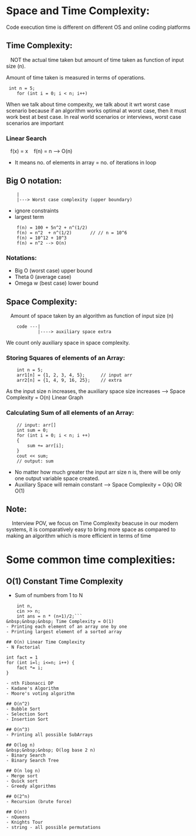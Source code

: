 # Space and Time Complexity: 

Code execution time is different on different OS and online coding platforms

## Time Complexity:
&nbsp;&nbsp; NOT the actual time taken but amount of time taken as function of input size (n).

Amount of time taken is measured in terms of operations.
```
 int n = 5;
    for (int i = 0; i < n; i++)
```
When we talk about time compexity, we talk about it wrt worst case scenario because if an algorithm works optimal at worst case, then it must work best at best case.
In real world scenarios or interviews, worst case scenarios are important

### Linear Search
&nbsp;&nbsp; f(x) = x
&nbsp;&nbsp; f(n) = n   -->  O(n)
- It means no. of elements in array = no. of iterations in loop

## Big O notation:
        |
        |---> Worst case complexity (upper boundary)

- ignore constraints
- largest term

```
    f(n) = 100 + 5n^2 + n^(1/2)     
    f(n) = n^2  + n^(1/2)       // // n = 10^6
    f(n) = 10^12 + 10^3
    f(n) = n^2 --> O(n)
```

### Notations:

- Big O (worst case) upper bound
- Theta 0 (average case)
- Omega w (best case) lower bound

## Space Complexity:
&nbsp;&nbsp; Amount of space taken by an algorithm as function of input size (n)

```         |----> input (arr, vec, str)
    code ---|
            |----> auxiliary space extra 
``` 
We count only auxiliary space in space complexity.

### Storing Squares of elements of an Array:
```
    int n = 5;
    arr1[n] = {1, 2, 3, 4, 5};      // input arr
    arr2[n] = {1, 4, 9, 16, 25};    // extra 
```
As the input size n increases, the auxiliary space size increases --> Space Complexity = O(n) Linear Graph  

### Calculating Sum of all elements of an Array:
```
    // input: arr[]
    int sum = 0;
    for (int i = 0; i < n; i ++)
    {
        sum += arr[i];
    }
    cout << sum;
    // output: sum
```
- No matter how much greater the input arr size n is, there will be only one output variable space created.
- Auxiliary Space will remain constant --> Space Complexity = O(k) OR O(1)

## Note:
&nbsp;&nbsp;&nbsp; Interview POV, we focus on Time Complexity beacuse in our modern systems, it is comparatively easy to bring more space as compared to making an algorithm which is more efficient in terms of time

# Some common time complexities:

## O(1) Constant Time Complexity
- Sum of numbers from 1 to N
```
    int n,
    cin >> n;
    int ans = n * (n+1)/2;```
&nbsp;&nbsp;&nbsp; Time Complexity = O(1)
- Printing each element of an array one by one
- Printing largest element of a sorted array

## O(n) Linear Time Complexity
- N Factorial
```
    int fact = 1
    for (int i=l; i<=n; i++) {
        fact *= i;
    }
```
- nth Fibonacci DP
- Kadane's Algorithm
- Moore's voting algorithm

## O(n^2)
- Bubble Sort
- Selection Sort
- Insertion Sort

## O(n^3)
- Printing all possible SubArrays

## O(log n)
&nbsp;&nbsp;&nbsp; O(log base 2 n)
- Binary Search
- Binary Search Tree

## O(n log n)
- Merge sort
- Quick sort
- Greedy algorithms

## O(2^n)
- Recursion (brute force)

## O(n!)
- nQueens
- Knights Tour
- string - all possible permutations
